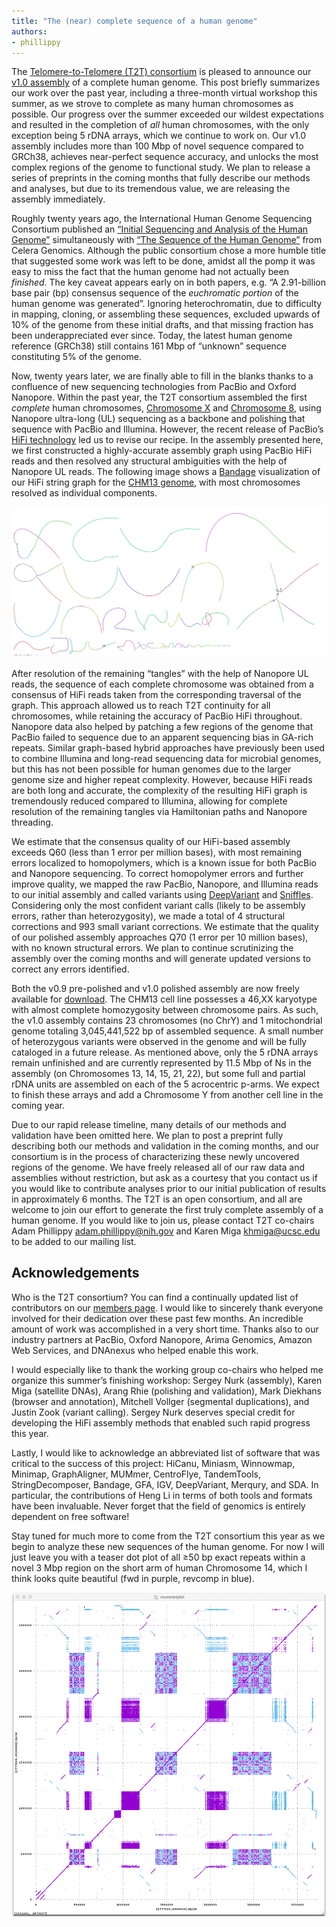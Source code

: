 ```yaml
---
title: "The (near) complete sequence of a human genome"
authors:
- phillippy
---
```

The [Telomere-to-Telomere (T2T) consortium](https://sites.google.com/ucsc.edu/t2tworkinggroup/) is pleased to announce our [v1.0 assembly](https://github.com/nanopore-wgs-consortium/CHM13#telomere-to-telomere-consortium) of a complete human genome. This post briefly summarizes our work over the past year, including a three-month virtual workshop this summer, as we strove to complete as many human chromosomes as possible. Our progress over the summer exceeded our wildest expectations and resulted in the completion of *all* human chromosomes, with the only exception being 5 rDNA arrays, which we continue to work on. Our v1.0 assembly includes more than 100 Mbp of novel sequence compared to GRCh38, achieves near-perfect sequence accuracy, and unlocks the most complex regions of the genome to functional study. We plan to release a series of preprints in the coming months that fully describe our methods and analyses, but due to its tremendous value, we are releasing the assembly immediately.

<!--excerpt-->

Roughly twenty years ago, the International Human Genome Sequencing Consortium published an [“Initial Sequencing and Analysis of the Human Genome”](https://doi.org/10.1038/35057062) simultaneously with [“The Sequence of the Human Genome”](https://doi.org/10.1126/science.1058040) from Celera Genomics. Although the public consortium chose a more humble title that suggested some work was left to be done, amidst all the pomp it was easy to miss the fact that the human genome had not actually been *finished*. The key caveat appears early on in both papers, e.g. “A 2.91-billion base pair (bp) consensus sequence of the *euchromatic portion* of the human genome was generated”. Ignoring heterochromatin, due to difficulty in mapping, cloning, or assembling these sequences, excluded upwards of 10% of the genome from these initial drafts, and that missing fraction has been underappreciated ever since. Today, the latest human genome reference (GRCh38) still contains 161 Mbp of “unknown” sequence constituting 5% of the genome.

Now, twenty years later, we are finally able to fill in the blanks thanks to a confluence of new sequencing technologies from PacBio and Oxford Nanopore. Within the past year, the T2T consortium assembled the first *complete* human chromosomes, [Chromosome X](https://doi.org/10.1038/s41586-020-2547-7) and [Chromosome 8](https://doi.org/10.1101/2020.09.08.285395), using Nanopore ultra-long (UL) sequencing as a backbone and polishing that sequence with PacBio and Illumina. However, the recent release of PacBio’s [HiFi technology](https://doi.org/10.1038/s41587-019-0217-9) led us to revise our recipe. In the assembly presented here, we first constructed a highly-accurate assembly graph using PacBio HiFi reads and then resolved any structural ambiguities with the help of Nanopore UL reads. The following image shows a [Bandage](https://rrwick.github.io/Bandage/) visualization of our HiFi string graph for the [CHM13 genome](https://sites.google.com/ucsc.edu/t2tworkinggroup/chm13-cell-line), with most chromosomes resolved as individual components.

![alt text](/downloads/chm13-string-graph.png "CHM13 HiFi string graph")

After resolution of the remaining “tangles” with the help of Nanopore UL reads, the sequence of each complete chromosome was obtained from a consensus of HiFi reads taken from the corresponding traversal of the graph. This approach allowed us to reach T2T continuity for all chromosomes, while retaining the accuracy of PacBio HiFi throughout. Nanopore data also helped by patching a few regions of the genome that PacBio failed to sequence due to an apparent sequencing bias in GA-rich repeats. Similar graph-based hybrid approaches have previously been used to combine Illumina and long-read sequencing data for microbial genomes, but this has not been possible for human genomes due to the larger genome size and higher repeat complexity. However, because HiFi reads are both long and accurate, the complexity of the resulting HiFi graph is tremendously reduced compared to Illumina, allowing for complete resolution of the remaining tangles via Hamiltonian paths and Nanopore threading.

We estimate that the consensus quality of our HiFi-based assembly exceeds Q60 (less than 1 error per million bases), with most remaining errors localized to homopolymers, which is a known issue for both PacBio and Nanopore sequencing. To correct homopolymer errors and further improve quality, we mapped the raw PacBio, Nanopore, and Illumina reads to our initial assembly and called variants using [DeepVariant](https://github.com/google/deepvariant) and [Sniffles](https://github.com/fritzsedlazeck/Sniffles). Considering only the most confident variant calls (likely to be assembly errors, rather than heterozygosity), we made a total of 4 structural corrections and 993 small variant corrections. We estimate that the quality of our polished assembly approaches Q70 (1 error per 10 million bases), with no known structural errors. We plan to continue scrutinizing the assembly over the coming months and will generate updated versions to correct any errors identified.

Both the v0.9 pre-polished and v1.0 polished assembly are now freely available for [download](https://github.com/nanopore-wgs-consortium/CHM13#telomere-to-telomere-consortium). The CHM13 cell line possesses a 46,XX karyotype with almost complete homozygosity between chromosome pairs. As such, the v1.0 assembly contains 23 chromosomes (no ChrY) and 1 mitochondrial genome totaling 3,045,441,522 bp of assembled sequence. A small number of heterozygous variants were observed in the genome and will be fully cataloged in a future release. As mentioned above, only the 5 rDNA arrays remain unfinished and are currently represented by 11.5 Mbp of Ns in the assembly (on Chromosomes 13, 14, 15, 21, 22), but some full and partial rDNA units are assembled on each of the 5 acrocentric p-arms. We expect to finish these arrays and add a Chromosome Y from another cell line in the coming year.

Due to our rapid release timeline, many details of our methods and validation have been omitted here. We plan to post a preprint fully describing both our methods and validation in the coming months, and our consortium is in the process of characterizing these newly uncovered regions of the genome. We have freely released all of our raw data and assemblies without restriction, but ask as a courtesy that you contact us if you would like to contribute analyses prior to our initial publication of results in approximately 6 months. The T2T is an open consortium, and all are welcome to join our effort to generate the first truly complete assembly of a human genome. If you would like to join us, please contact T2T co-chairs Adam Phillippy <adam.phillippy@nih.gov> and Karen Miga <khmiga@ucsc.edu> to be added to our mailing list.

## Acknowledgements

Who is the T2T consortium? You can find a continually updated list of contributors on our [members page](https://sites.google.com/ucsc.edu/t2tworkinggroup/who-we-are). I would like to sincerely thank everyone involved for their dedication over these past few months. An incredible amount of work was accomplished in a very short time. Thanks also to our industry partners at PacBio, Oxford Nanopore, Arima Genomics, Amazon Web Services, and DNAnexus who helped enable this work.

I would especially like to thank the working group co-chairs who helped me organize this summer’s finishing workshop: Sergey Nurk (assembly), Karen Miga (satellite DNAs), Arang Rhie (polishing and validation), Mark Diekhans (browser and annotation), Mitchell Vollger (segmental duplications), and Justin Zook (variant calling). Sergey Nurk deserves special credit for developing the HiFi assembly methods that enabled such rapid progress this year.

Lastly, I would like to acknowledge an abbreviated list of software that was critical to the success of this project: HiCanu, Miniasm, Winnowmap, Minimap, GraphAligner, MUMmer, CentroFlye, TandemTools, StringDecomposer, Bandage, GFA, IGV, DeepVariant, Merqury, and SDA. In particular, the contributions of Heng Li in terms of both tools and formats have been invaluable. Never forget that the field of genomics is entirely dependent on free software!

Stay tuned for much more to come from the T2T consortium this year as we begin to analyze these new sequences of the human genome. For now I will just leave you with a teaser dot plot of all ≥50 bp exact repeats within a novel 3 Mbp region on the short arm of human Chromosome 14, which I think looks quite beautiful (fwd in purple, revcomp in blue).

![alt text](/downloads/chm13-chr14dot.png "CHM13 HiFi string graph")
